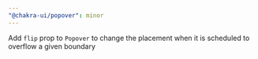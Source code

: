 ```yaml
---
"@chakra-ui/popover": minor
---
```


Add `flip` prop to `Popover` to change the placement when it is scheduled to
overflow a given boundary
